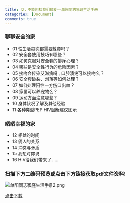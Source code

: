 ```yaml
---
title: 艾，不能阻挡我们的爱——单阳同志家庭生活手册
categories: [Document]
comments: true
---
```


### 聊聊安全的家

- 01 性生活每次都需要戴套吗？
- 02 安全套使用技巧有哪些？
- 03 如何克服对安全套的排斥心理？
- 04 哪些是安全性行为的危险因素？
- 05 接吻会传染艾滋病吗 , 口腔溃疡可以接吻么？
- 06 安全套破裂、滑落等如何处理？
- 07 如何处理阳性一方伤口出血？
- 08 家里可以养宠物么？
- 09 运动方面注意哪些 ?
- 10 身体状况了解及其他经验
- 11 各种类型PEP HIV阻断建议图示

### 晒晒幸福的家
- 12 相处的时间
- 13 俩人的关系
- 14 冲突与矛盾
- 15 我想对你说
- 16 HIV给我们带来了……

### 扫描下方二维码预览或点击下方链接获取pdf文件资料!
![单阳同志家庭生活手册2.png](https://i.loli.net/2020/10/31/UgJENlFuOM6yC3d.png)

[点击下载](https://docs.zoho.com.cn/file/u90kz5ef371cb7db44f2a9c87d72d82a164d8)
